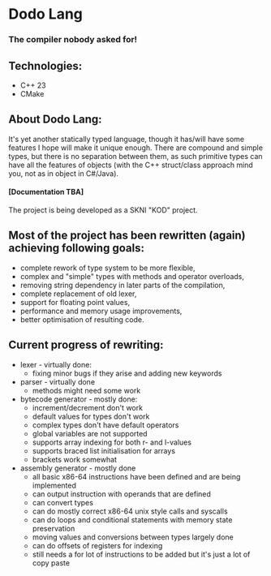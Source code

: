 # Dodo Lang

### The compiler nobody asked for!

## Technologies:
- C++ 23
- CMake

## About Dodo Lang:
It's yet another statically typed language, though it has/will have some features I hope will make it unique enough. There are compound and simple types, but there is no separation between them, as such primitive types can have all the features of objects (with the C++ struct/class approach mind you, not as in object in C#/Java).

#### [Documentation TBA]

The project is being developed as a SKNI "KOD" project.

## Most of the project has been rewritten (again) achieving following goals:
- complete rework of type system to be more flexible,
- complex and "simple" types with methods and operator overloads,
- removing string dependency in later parts of the compilation,
- complete replacement of old lexer,
- support for floating point values,
- performance and memory usage improvements,
- better optimisation of resulting code.

## Current progress of rewriting:
- lexer - virtually done:
  - fixing minor bugs if they arise and adding new keywords
- parser - virtually done
  - methods might need some work
- bytecode generator - mostly done:
  - increment/decrement don't work
  - default values for types don't work
  - complex types don't have default operators
  - global variables are not supported
  - supports array indexing for both r- and l-values
  - supports braced list initialisation for arrays
  - brackets work somewhat
- assembly generator - mostly done
  - all basic x86-64 instructions have been defined and are being implemented
  - can output instruction with operands that are defined
  - can convert types
  - can do mostly correct x86-64 unix style calls and syscalls
  - can do loops and conditional statements with memory state preservation
  - moving values and conversions between types largely done
  - can do offsets of registers for indexing
  - still needs a for lot of instructions to be added but it's just a lot of copy paste